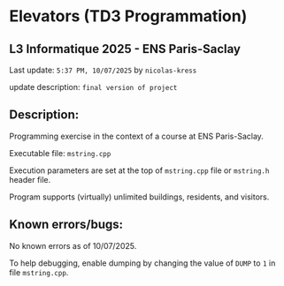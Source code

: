 # Elevators (TD3 Programmation)

L3 Informatique 2025 - ENS Paris-Saclay
------------------------------
Last update: `5:37 PM, 10/07/2025` by `nicolas-kress`

update description: `final version of project`

## Description: 
  Programming exercise in the context of a course at ENS Paris-Saclay. 
  
  Executable file: `mstring.cpp`
  
  Execution parameters are set at the top of `mstring.cpp` file or `mstring.h` header file.

  Program supports (virtually) unlimited buildings, residents, and visitors.


## Known errors/bugs: 

  No known errors as of 10/07/2025.
  
  To help debugging, enable dumping by changing the value of `DUMP` to `1` in file `mstring.cpp`.
  


